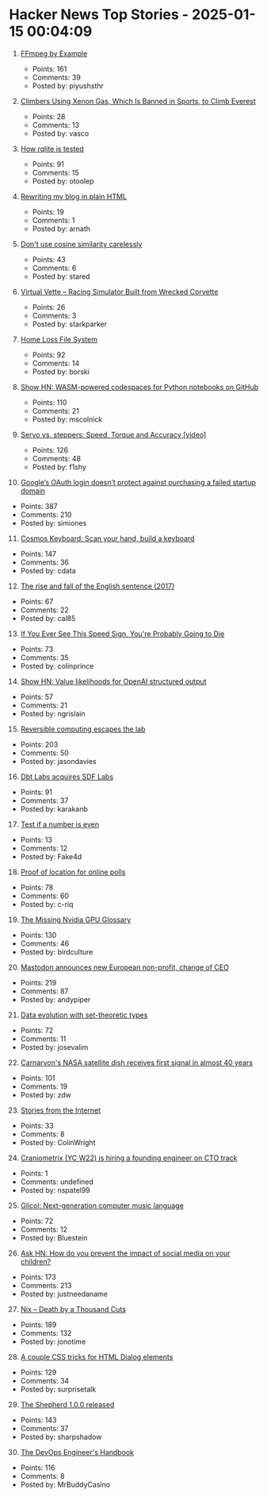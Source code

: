 # Hacker News Top Stories - 2025-01-15 00:04:09

1. [FFmpeg by Example](https://ffmpegbyexample.com/)
   - Points: 161
   - Comments: 39
   - Posted by: piyushsthr

2. [Climbers Using Xenon Gas, Which Is Banned in Sports, to Climb Everest](https://gripped.com/profiles/climbers-using-xenon-gas-which-is-banned-in-sports-to-climb-everest/)
   - Points: 28
   - Comments: 13
   - Posted by: vasco

3. [How rqlite is tested](https://philipotoole.com/how-is-rqlite-tested/)
   - Points: 91
   - Comments: 15
   - Posted by: otoolep

4. [Rewriting my blog in plain HTML](https://www.vijayp.dev/blog/rewrite-plain-html/)
   - Points: 19
   - Comments: 1
   - Posted by: arnath

5. [Don't use cosine similarity carelessly](https://p.migdal.pl/blog/2025/01/dont-use-cosine-similarity/)
   - Points: 43
   - Comments: 6
   - Posted by: stared

6. [Virtual Vette – Racing Simulator Built from Wrecked Corvette](https://www.instructables.com/Virtual-Vette-Racing-Simulator-Built-From-Wrecked-/)
   - Points: 26
   - Comments: 3
   - Posted by: starkparker

7. [Home Loss File System](https://docs.google.com/spreadsheets/d/1TPeJzW5pa-BiJZjuEa1yGSFs7ZJetbnxf2gjMvv4tkc/htmlview#gid=1160377357)
   - Points: 92
   - Comments: 14
   - Posted by: borski

8. [Show HN: WASM-powered codespaces for Python notebooks on GitHub](https://docs.marimo.io/guides/publishing/playground/#open-notebooks-hosted-on-github)
   - Points: 110
   - Comments: 21
   - Posted by: mscolnick

9. [Servo vs. steppers: Speed, Torque and Accuracy [video]](https://www.youtube.com/watch?v=H-nO1F-AO9I)
   - Points: 126
   - Comments: 48
   - Posted by: f1shy

10. [Google’s OAuth login doesn’t protect against purchasing a failed startup domain](https://trufflesecurity.com/blog/millions-at-risk-due-to-google-s-oauth-flaw)
   - Points: 387
   - Comments: 210
   - Posted by: simiones

11. [Cosmos Keyboard: Scan your hand, build a keyboard](https://ryanis.cool/cosmos/)
   - Points: 147
   - Comments: 36
   - Posted by: cdata

12. [The rise and fall of the English sentence (2017)](https://nautil.us/the-rise-and-fall-of-the-english-sentence-236880/)
   - Points: 67
   - Comments: 22
   - Posted by: cal85

13. [If You Ever See This Speed Sign, You're Probably Going to Die](https://www.theautopian.com/if-you-ever-see-this-speed-sign-youre-probably-going-to-die/)
   - Points: 73
   - Comments: 35
   - Posted by: colinprince

14. [Show HN: Value likelihoods for OpenAI structured output](https://arena-ai.github.io/structured-logprobs/)
   - Points: 57
   - Comments: 21
   - Posted by: ngrislain

15. [Reversible computing escapes the lab](https://spectrum.ieee.org/reversible-computing)
   - Points: 203
   - Comments: 50
   - Posted by: jasondavies

16. [Dbt Labs acquires SDF Labs](https://www.getdbt.com/blog/dbt-labs-acquires-sdf-labs)
   - Points: 91
   - Comments: 37
   - Posted by: karakanb

17. [Test if a number is even](https://ubuntuincident.wordpress.com/2025/01/11/test-if-a-number-is-even/)
   - Points: 13
   - Comments: 12
   - Posted by: Fake4d

18. [Proof of location for online polls](https://ip-vote.com/geolocation_via_latency.html)
   - Points: 78
   - Comments: 60
   - Posted by: c-riq

19. [The Missing Nvidia GPU Glossary](https://modal.com/gpu-glossary/readme)
   - Points: 130
   - Comments: 46
   - Posted by: birdculture

20. [Mastodon announces new European non-profit, change of CEO](https://blog.joinmastodon.org/2025/01/the-people-should-own-the-town-square/)
   - Points: 219
   - Comments: 87
   - Posted by: andypiper

21. [Data evolution with set-theoretic types](https://dashbit.co/blog/data-evolution-with-set-theoretic-types)
   - Points: 72
   - Comments: 11
   - Posted by: josevalim

22. [Carnarvon's NASA satellite dish receives first signal in almost 40 years](https://www.abc.net.au/news/2024-12-03/carnarvon-nasa-dish-receives-signal-repairs/104672866)
   - Points: 101
   - Comments: 19
   - Posted by: zdw

23. [Stories from the Internet](https://dbrgn.ch/stories-from-the-internet.html)
   - Points: 33
   - Comments: 8
   - Posted by: ColinWright

24. [Craniometrix (YC W22) is hiring a founding engineer on CTO track](https://www.ycombinator.com/companies/craniometrix/jobs/5Ucqf0Q-founding-full-stack-engineer-cto-track)
   - Points: 1
   - Comments: undefined
   - Posted by: nspatel99

25. [Glicol: Next-generation computer music language](https://glicol.org/)
   - Points: 72
   - Comments: 12
   - Posted by: Bluestein

26. [Ask HN: How do you prevent the impact of social media on your children?](undefined)
   - Points: 173
   - Comments: 213
   - Posted by: justneedaname

27. [Nix – Death by a Thousand Cuts](https://www.dgt.is/blog/2025-01-10-nix-death-by-a-thousand-cuts/)
   - Points: 189
   - Comments: 132
   - Posted by: jonotime

28. [A couple CSS tricks for HTML Dialog elements](https://cassidoo.co/post/css-for-dialogs/)
   - Points: 129
   - Comments: 34
   - Posted by: surprisetalk

29. [The Shepherd 1.0.0 released](https://guix.gnu.org/en/blog/2024/the-shepherd-1.0.0-released/)
   - Points: 143
   - Comments: 37
   - Posted by: sharpshadow

30. [The DevOps Engineer's Handbook](https://octopus.com/devops/)
   - Points: 116
   - Comments: 8
   - Posted by: MrBuddyCasino

